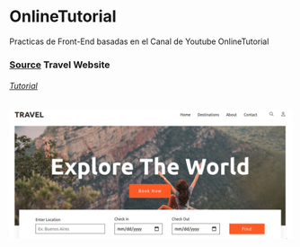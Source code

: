 # OnlineTutorial
Practicas de Front-End basadas en el Canal de Youtube  OnlineTutorial

### [Source](./TravelWebsite) Travel Website 
###### [Tutorial](https://www.youtube.com/watch?v=zcOoapSi-uM)

![image](./captures/TravelWebside.PNG)


